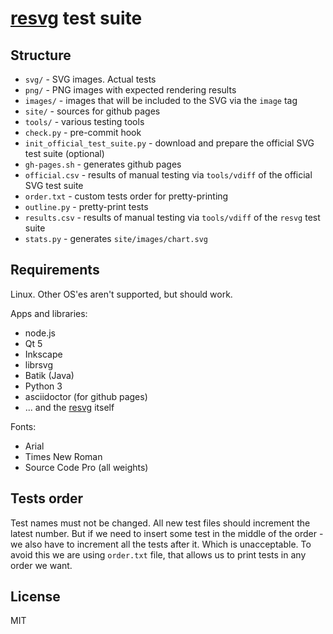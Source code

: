 # [resvg](https://github.com/RazrFalcon/resvg) test suite

## Structure

- `svg/` - SVG images. Actual tests
- `png/` - PNG images with expected rendering results
- `images/` - images that will be included to the SVG via the `image` tag
- `site/` - sources for github pages
- `tools/` - various testing tools
- `check.py` - pre-commit hook
- `init_official_test_suite.py` - download and prepare the official SVG test suite (optional)
- `gh-pages.sh` - generates github pages
- `official.csv` - results of manual testing via `tools/vdiff` of the official SVG test suite
- `order.txt` - custom tests order for pretty-printing
- `outline.py` - pretty-print tests
- `results.csv` - results of manual testing via `tools/vdiff` of the `resvg` test suite
- `stats.py` - generates `site/images/chart.svg`

## Requirements

Linux. Other OS'es aren't supported, but should work.

Apps and libraries:
- node.js
- Qt 5
- Inkscape
- librsvg
- Batik (Java)
- Python 3
- asciidoctor (for github pages)
- ... and the [resvg](https://github.com/RazrFalcon/resvg) itself

Fonts:
- Arial
- Times New Roman
- Source Code Pro (all weights)

## Tests order

Test names must not be changed. All new test files should increment the latest number.
But if we need to insert some test in the middle of the order - we also have to increment
all the tests after it. Which is unacceptable. To avoid this we are using `order.txt` file,
that allows us to print tests in any order we want.

## License

MIT
